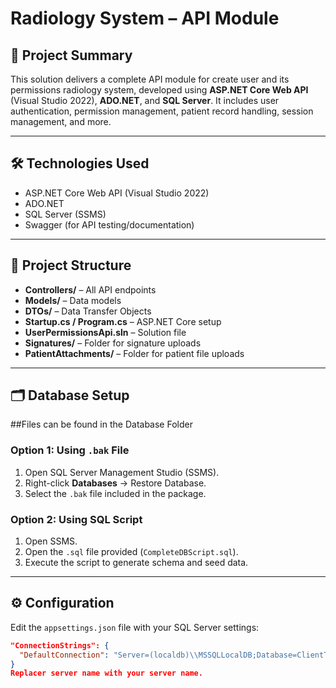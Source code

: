 # Radiology System – API Module

## 📌 Project Summary

This solution delivers a complete API module for create user and its permissions radiology system, developed using **ASP.NET Core Web API** (Visual Studio 2022), **ADO.NET**, and **SQL Server**. It includes user authentication, permission management, patient record handling, session management, and more.

---

## 🛠️ Technologies Used

- ASP.NET Core Web API (Visual Studio 2022)
- ADO.NET
- SQL Server (SSMS)
- Swagger (for API testing/documentation)

---

## 📂 Project Structure

- **Controllers/** – All API endpoints
- **Models/** – Data models
- **DTOs/** – Data Transfer Objects
- **Startup.cs / Program.cs** – ASP.NET Core setup
- **UserPermissionsApi.sln** – Solution file
- **Signatures/** – Folder for signature uploads
- **PatientAttachments/** – Folder for patient file uploads

---

## 🗂️ Database Setup

##Files can be found in the Database Folder

### Option 1: Using `.bak` File
1. Open SQL Server Management Studio (SSMS).
2. Right-click **Databases** → Restore Database.
3. Select the `.bak` file included in the package.

### Option 2: Using SQL Script
1. Open SSMS.
2. Open the `.sql` file provided (`CompleteDBScript.sql`).
3. Execute the script to generate schema and seed data.

---

## ⚙️ Configuration

Edit the `appsettings.json` file with your SQL Server settings:

```json
"ConnectionStrings": {
  "DefaultConnection": "Server=(localdb)\\MSSQLLocalDB;Database=ClientTask;Trusted_Connection=True;"
}
Replacer server name with your server name.
